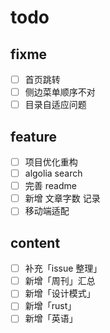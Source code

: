 # todo

## fixme

- [ ] 首页跳转
- [ ] 侧边菜单顺序不对
- [ ] 目录自适应问题

## feature

- [ ] 项目优化重构
- [ ] algolia search
- [ ] 完善 readme
- [ ] 新增 文章字数 记录
- [ ] 移动端适配

## content

- [ ] 补充「issue 整理」
- [ ] 新增「周刊」汇总
- [ ] 新增「设计模式」
- [ ] 新增「rust」
- [ ] 新增「英语」
